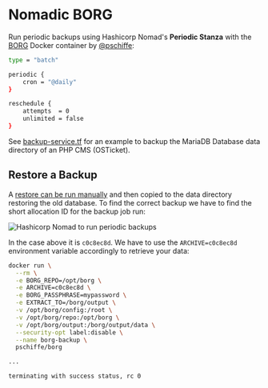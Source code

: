# Nomadic BORG

Run periodic backups using Hashicorp Nomad's __Periodic Stanza__ with the [BORG](https://mpolinowski.github.io/docs/DevOps/Linux/2022-11-09--docker-borg-backupserver/2022-11-09) Docker container by [@pschiffe](https://hub.docker.com/u/pschiffe):


```bash
type = "batch"

periodic {
    cron = "@daily"
}

reschedule {
    attempts  = 0
    unlimited = false
}
```

See [backup-service.tf](/blob/master/backup-service.tf) for an example to backup the MariaDB Database data directory of an PHP CMS (OSTicket).


## Restore a Backup

A [restore can be run manually](https://mpolinowski.github.io/docs/DevOps/Hashicorp/2022-11-11-hashicorp-nomad-for-borg-backups/2022-11-11#restore) and then copied to the data directory restoring the old database. To find the correct backup we have to find the short allocation ID for the backup job run:



![Hashicorp Nomad to run periodic backups](./Hashicorp_Nomad_to_run_periodic_backups_02.png)


In the case above it is `c0c8ec8d`. We have to use the `ARCHIVE=c0c8ec8d` environment variable accordingly to retrieve your data:


```bash
docker run \
  --rm \
  -e BORG_REPO=/opt/borg \
  -e ARCHIVE=c0c8ec8d \
  -e BORG_PASSPHRASE=mypassword \
  -e EXTRACT_TO=/borg/output \
  -v /opt/borg/config:/root \
  -v /opt/borg/repo:/opt/borg \
  -v /opt/borg/output:/borg/output/data \
  --security-opt label:disable \
  --name borg-backup \
  pschiffe/borg

...

terminating with success status, rc 0
```
